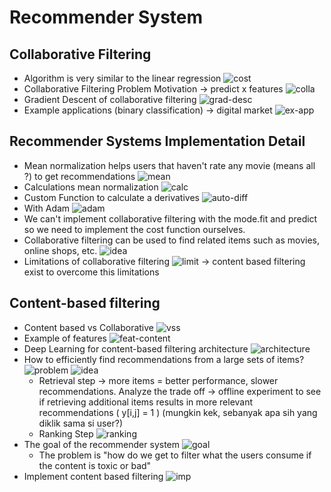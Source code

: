 # Recommender System

## Collaborative Filtering

- Algorithm is very similar to the linear regression
  ![cost](full-cost-f.png)
- Collaborative Filtering Problem Motivation -> predict x features
  ![colla](collaborative-filtering.png)
- Gradient Descent of collaborative filtering
  ![grad-desc](gradient-des.png)
- Example applications (binary classification) -> digital market
  ![ex-app](ex-app.png)

## Recommender Systems Implementation Detail

- Mean normalization helps users that haven't rate any movie (means all ?) to get recommendations
  ![mean](mean-n-idea.png)
- Calculations mean normalization
  ![calc](mean-n-ex.png)
- Custom Function to calculate a derivatives
  ![auto-diff](auto-diff.png)
- With Adam
  ![adam](auto-adam.png)
- We can't implement collaborative filtering with the mode.fit and predict so we need to implement the cost function ourselves.
- Collaborative filtering can be used to find related items such as movies, online shops, etc.
  ![idea](find-related.png)
- Limitations of collaborative filtering
  ![limit](limit.png) -> content based filtering exist to overcome this limitations

## Content-based filtering

- Content based vs Collaborative
  ![vss](content-vs-collaborative.png)
- Example of features
  ![feat-content](ex-features-content.png)
- Deep Learning for content-based filtering architecture
  ![architecture](nn-arc-content.png)
- How to efficiently find recommendations from a large sets of items?
  ![problem](large-scale-prob.png)
  ![idea](idea-to-implement.png)
  - Retrieval step -> more items = better performance, slower recommendations. Analyze the trade off -> offline experiment to see if retrieving additional items results in more relevant recommendations ( y[i,j] = 1 ) (mungkin kek, sebanyak apa sih yang diklik sama si user?)
  - Ranking Step
    ![ranking](ranking-step.png)
- The goal of the recommender system
  ![goal](goal.png)
  - The problem is "how do we get to filter what the users consume if the content is toxic or bad"
- Implement content based filtering
  ![imp](implementation.png)
